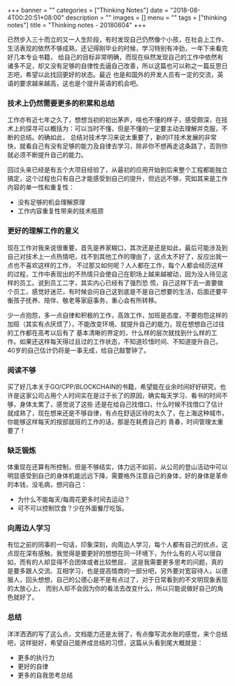 +++
banner = ""
categories = ["Thinking Notes"]
date = "2018-08-4T00:20:51+08:00"
description = ""
images = []
menu = ""
tags = ["thinking notes"]
title = "Thinking notes - 20180804"
+++


已然步入三十而立的又一人生阶段，有时发现自己仍然像个小孩，在社会上工作、生活表现的依然不够成熟，还记得刚毕业的时候，学习特别有冲劲，一年下来看完好几本专业书籍，
给自己的目标非常明确，而现在纵然发现自己的工作中依然有诸多不足，却又没有足够的自律性去逼自己改善，所以这篇也可以称之一篇反思日志吧，希望以此找回更好的状态。最近
也是和国外的开发人员有一定的交流，英语的要求越来越高，这也是个提升英语的机会吧。

<!--more-->
### 技术上仍然需要更多的积累和总结

工作亦有近七年之久了，想想当初的初出茅庐，啥也不懂的样子，感受颇深，在技术上的探寻可以概括为：可以当时不懂，但是不懂的一定要主动去理解并克服，不断的总结。的确如此，
总结对技术学习来说太重要了，新的IT技术发展的非常快，就看自己有没有足够的能力及自律去学习，除非你不想再走这条路了，否则你就必须不断提升自己的能力。

回过头来已经是有五个大项目经验了，从最初的应用开始到后来整个工程都能独立搞定，这个过程也只有自己才能感受到自己的提升，但远远不够，究如其来是工作内容的单一性和重复性：

* 没有足够的机会理解原理
* 工作内容重复性带来的技术瓶颈


### 更好的理解工作的意义
现在工作对我来说很重要，首先是养家糊口，其次还是还是如此，最后可能涉及到自己对技术上一点热情吧，找不到其他工作的理由了，这点太不好了，反应出我一点也不喜欢这样的工作，
不过那又如何呢？人人都在工作，每个人都会经历这样的过程，工作中表现出的不热情只会使自己在职场上越来越被动，因为没人待见这样的员工。说到员工二字，其实内心已经有了强烈恐
慌，自己这样下去一直要做个员工，感觉好迷茫，有时候会问自己这到底是不是自己想要的生活，后面还要平衡孩子抚养、陪伴、敬老等家庭事务，重心会有所转移。

少一点抱怨，多一点自律和积极的工作，高效工作，加班是态度，不要抱怨这样的加班（其实有点厌烦了），不能改变环境、就提升自己的能力，现在想想自己过往的工作都在高考以后有了
基本清晰的界定的，什么样的层次就找到什么样的工作。如果还这样每天得过且过的工作状态，不知道珍惜时间、不知道提升自己，40岁的自己估计仍将是一事无成，给自己敲警钟了。


### 阅读不够
买了好几本关于GO/CPP/BLOCKCHAIN的书籍，希望能在业余时间好好研究，也许是这家公司占用个人时间实在是过于长了的原因，确实每天学习、看书的时间不够，身体太累了，感觉说了这些
还是在给自己找借口，什么时候不找借口了估计就成熟了，现在想来还是不够自律，有点在舒适区待的太久了，在上海这种城市，你能够这样每天的按部就班的工作的话，那是在耗费自己的
青春，时间管理太重要了！


### 缺乏锻炼
体重现在还算有所控制，但是不够结实，体力远不如前，从公司的登山活动中可以明显感受到自己的身体机能远远下降，需要格外注意自己的身体，好的身体是革命的本钱，没毛病，想问自己：

* 为什么不能每天/每周花更多时间去运动？
* 可不可以控制饮食？少在外面餐厅吃饭。


### 向周边人学习
有位之前的同事的一句话，印象深刻，向周边人学习，每个人都有自己的优点，这点现在深有感触，我觉得是要更好的想想在同一环境下，为什么有的人可以很自如，而有的人却显得不合团体或者比较憋屈，
这是我需要更多思考的问题，真的是要多跟人交流、互相学习，也是提高情商的一部分吧，另外要对宽容待人，以德服人，回头想想，自己的公德心是不是有点过了，对于日常看到的不文明现象表现的太放心上，
而别人却不会因为你的看法去改变什么，所以只能说做好自己的角色就好了。


### 总结
洋洋洒洒的写了这么点，文档能力还是太弱了，有点像写流水账的感觉，来个总结吧，这样挺好，希望自己能养成总结的习惯，这篇从头看到尾大概就是：

* 更多的执行力
* 更好的自律
* 更多的自我思考总结













